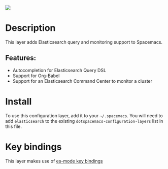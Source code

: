 ![](img/elasticsearch.png)

# Description

This layer adds Elasticsearch query and monitoring support to Spacemacs.

## Features:

-   Autocompletion for Elasticsearch Query DSL
-   Support for Org-Babel
-   Support for an Elasticsearch Command Center to monitor a cluster

# Install

To use this configuration layer, add it to your `~/.spacemacs`. You will
need to add `elasticsearch` to the existing
`dotspacemacs-configuration-layers` list in this file.

# Key bindings

This layer makes use of [es-mode key
bindings](https://github.com/dakrone/es-mode#keyboard-shortcuts)
